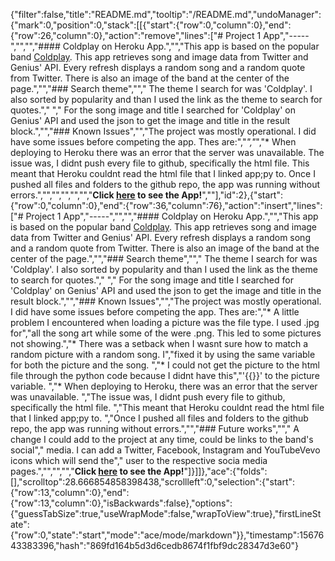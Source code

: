 {"filter":false,"title":"README.md","tooltip":"/README.md","undoManager":{"mark":0,"position":0,"stack":[[{"start":{"row":0,"column":0},"end":{"row":26,"column":0},"action":"remove","lines":["# Project 1 App","-----","","","#### Coldplay on Heroku App.","","This app is based on the popular band [Coldplay](http://coldplay.com/). This app retrieves song and image data from Twitter and Genius' API. Every refresh displays a random song and a random quote from Twitter. There is also an image of the band at the center of the page.","","### Search theme","","  The theme I search for was 'Coldplay'. I also sorted by popularity and than I used the link as the theme to search for quotes.","  "," For the song image and title I searched for 'Coldplay' on Genius' API and used the json to get the image and title in the result block.","","### Known Issues","","The project was mostly operational. I did have some issues before competing the app. Thes are:","*","*","* When deploying to Heroku there was an error that the server was unavailable. The issue was, I didnt push every file to github, specifically the html file. This meant that Heroku couldnt read the html file that I linked app;py to. Once I pushed all files and folders to the github repo, the app was running without errors.","","","","","","**Click [here](https://warm-savannah-67240.herokuapp.com/) to see the App!**",""],"id":2},{"start":{"row":0,"column":0},"end":{"row":36,"column":76},"action":"insert","lines":["# Project 1 App","-----","","","#### Coldplay on Heroku App.","","This app is based on the popular band [Coldplay](http://coldplay.com/). This app retrieves song and image data from Twitter and Genius' API. Every refresh displays a random song and a random quote from Twitter. There is also an image of the band at the center of the page.","","### Search theme","","  The theme I search for was 'Coldplay'. I also sorted by popularity and than I used the link as the theme to search for quotes.","  "," For the song image and title I searched for 'Coldplay' on Genius' API and used the json to get the image and title in the result block.","","### Known Issues","","The project was mostly operational. I did have some issues before competing the app. Thes are:","* A little problem I encountered when loading a picture was the file type. I used .jpg for","all the song art while some of the were .png. This led to some pictures not showing.","* There was a setback when I wasnt sure how to match a random picture with a random song. I","fixed it by using the same variable for both the picture and the song. ","* I could not get the picture to the html file through the python code because I didnt have this","'{{}}' to the picture variable. ","* When deploying to Heroku, there was an error that the server was unavailable. ","The issue was, I didnt push every file to github, specifically the html file. ","This meant that Heroku couldnt read the html file that I linked app;py to. ","Once I pushed all files and folders to the github repo, the app was running without errors.","","### Future works",""," A change I could add to the project at any time, could be links to the band's social"," media. I can add a Twitter, Facebook, Instagram and YouTubeVevo icons which will send the"," user to the respective socia media pages.","","","","**Click [here](https://warm-savannah-67240.herokuapp.com/) to see the App!**"]}]]},"ace":{"folds":[],"scrolltop":28.666854858398438,"scrollleft":0,"selection":{"start":{"row":13,"column":0},"end":{"row":13,"column":0},"isBackwards":false},"options":{"guessTabSize":true,"useWrapMode":false,"wrapToView":true},"firstLineState":{"row":0,"state":"start","mode":"ace/mode/markdown"}},"timestamp":1567643383396,"hash":"869fd164b5d3d6cedb8674f1fbf9dc28347d3e60"}